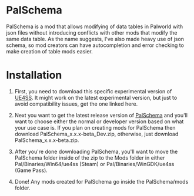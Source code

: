 # PalSchema
PalSchema is a mod that allows modifying of data tables in Palworld with json files without introducing conflicts with other mods that modify the same data table. As the name suggests, I've also made heavy use of json schema, so mod creators can have autocompletion and error checking to make creation of table mods easier.

# Installation
1. First, you need to download this specific experimental version of [UE4SS](https://github.com/UE4SS-RE/RE-UE4SS/releases/download/experimental/UE4SS_v3.0.1-253-g154f502.zip). It might work on the latest experimental version, but just to avoid compatibility issues, get the one linked here.

2. Next you want to get the latest release version of [PalSchema](https://github.com/Okaetsu/PalSchema/releases) and you'll want to choose either the normal or developer version based on what your use case is. If you plan on creating mods for PalSchema then download PalSchema_x.x.x-beta_Dev.zip, otherwise, just download PalSchema_x.x.x-beta.zip.

3. After you're done downloading PalSchema, you'll want to move the PalSchema folder inside of the zip to the Mods folder in either Pal/Binaries/Win64/ue4ss (Steam) or Pal/Binaries/WinGDK/ue4ss (Game Pass).

4. Done! Any mods created for PalSchema go inside the PalSchema/mods folder.
